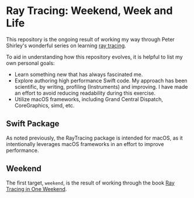 # Ray Tracing: Weekend, Week and Life

This repository is the ongoing result of working my way through Peter Shirley's
wonderful series on learning [ray tracing][0].

To aid in understanding how this repository evolves, it is helpful to list 
my own personal goals:

* Learn something new that has always fascinated me.
* Explore authoring high performance Swift code. My approach has been
  scientific, by writing, profiling (Instruments) and improving. I 
  have made an effort to avoid reducing readability during this exercise.
* Utilize macOS frameworks, including Grand Central Dispatch, CoreGraphics, 
  simd, etc.


## Swift Package

As noted previously, the RayTracing package is intended for macOS, as it
intentionally leverages macOS frameworks in an effort to improve performance. 


## Weekend

The first target, `weekend`, is the result of working through the book
[Ray Tracing in One Weekend][1].



[0]: https://raytracing.github.io
[1]: https://raytracing.github.io/books/RayTracingInOneWeekend.html
